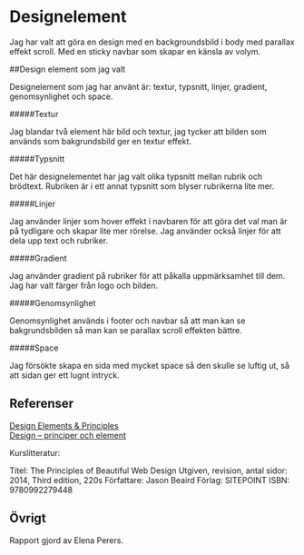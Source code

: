 ---
---
Designelement
=========================

Jag har valt att göra en design med en backgroundsbild i body med parallax effekt scroll. Med en sticky navbar som skapar en känsla av volym.

##Design element som jag valt

Designelement som jag har använt är: textur, typsnitt, linjer, gradient, genomsynlighet och space.

#####Textur

Jag blandar två element här bild och textur, jag tycker att bilden som används som bakgrundsbild ger en textur effekt.

#####Typsnitt

Det här designelementet har jag valt olika typsnitt mellan rubrik och brödtext. Rubriken är i ett annat typsnitt som blyser rubrikerna lite mer.

#####Linjer

Jag använder linjer som hover effekt i navbaren för att göra det val man är på tydligare och skapar lite mer rörelse. Jag använder också linjer för att dela upp text och rubriker.

#####Gradient

Jag använder gradient på rubriker för att påkalla uppmärksamhet till dem. Jag har valt färger från logo och bilden.

#####Genomsynlighet

Genomsynlighet används i footer och navbar så att man kan se bakgrundsbilden så man kan se parallax scroll effekten bättre.

#####Space

Jag försökte skapa en sida med mycket space så den skulle se luftig ut, så att sidan ger ett lugnt intryck.

Referenser
-----------------------

[Design Elements & Principles](https://www.canva.com/learn/design-elements-principles/)  
[Design – principer och element](https://www.youtube.com/watch?v=uVrh3frrC38&list=PLKtP9l5q3ce-oz7aoBkk-oEn4xzGbtqxU&index=3)

Kurslitteratur:

Titel: The Principles of Beautiful Web Design
Utgiven, revision, antal sidor: 2014, Third edition, 220s
Författare: Jason Beaird
Förlag: SITEPOINT
ISBN: 9780992279448

Övrigt
-----------------------

Rapport gjord av Elena Perers.
